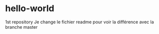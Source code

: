 # hello-world
1st repository
Je change le fichier readme pour voir la différence avec la branche master
